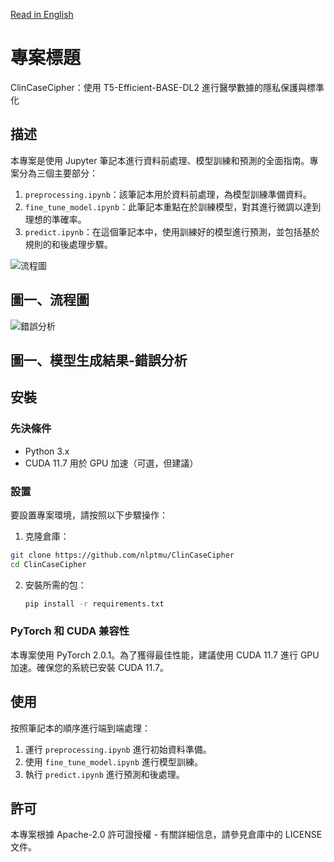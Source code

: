 [Read in English](README.md)

# 專案標題
ClinCaseCipher：使用 T5-Efficient-BASE-DL2 進行醫學數據的隱私保護與標準化

## 描述
本專案是使用 Jupyter 筆記本進行資料前處理、模型訓練和預測的全面指南。專案分為三個主要部分：

1. `preprocessing.ipynb`：該筆記本用於資料前處理，為模型訓練準備資料。
2. `fine_tune_model.ipynb`：此筆記本重點在於訓練模型，對其進行微調以達到理想的準確率。
3. `predict.ipynb`：在這個筆記本中，使用訓練好的模型進行預測，並包括基於規則的和後處理步驟。

![流程圖](image/ai-cup-Fig1.png)
## 圖一、流程圖

![錯誤分析](image/ai-cup-Fig2.png)
## 圖一、模型生成結果-錯誤分析

## 安裝

### 先決條件
- Python 3.x
- CUDA 11.7 用於 GPU 加速（可選，但建議）

### 設置
要設置專案環境，請按照以下步驟操作：

1. 克隆倉庫：
  ```bash
  git clone https://github.com/nlptmu/ClinCaseCipher
  cd ClinCaseCipher
  ```

2. 安裝所需的包：
   ```bash
   pip install -r requirements.txt
   ```

### PyTorch 和 CUDA 兼容性
本專案使用 PyTorch 2.0.1。為了獲得最佳性能，建議使用 CUDA 11.7 進行 GPU 加速。確保您的系統已安裝 CUDA 11.7。

## 使用
按照筆記本的順序進行端到端處理：
1. 運行 `preprocessing.ipynb` 進行初始資料準備。
2. 使用 `fine_tune_model.ipynb` 進行模型訓練。
3. 執行 `predict.ipynb` 進行預測和後處理。

## 許可
本專案根據 Apache-2.0 許可證授權 - 有關詳細信息，請參見倉庫中的 LICENSE 文件。
